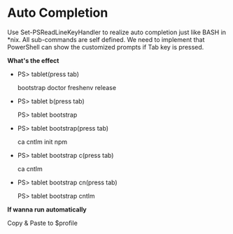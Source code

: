 # Auto Completion

Use Set-PSReadLineKeyHandler to realize auto completion just like BASH in *nix.
All sub-commands are self defined.
We need to implement that PowerShell can show the customized prompts if Tab key is pressed.

**What's the effect**

-   PS> tablet(press tab)

    bootstrap  doctor     freshenv   release

-   PS> tablet b(press tab)

    PS> tablet bootstrap

-   PS> tablet bootstrap(press tab)

    ca     cntlm  init   npm

-   PS> tablet bootstrap c(press tab)

    ca     cntlm

-   PS> tablet bootstrap cn(press tab)

    PS> tablet bootstrap cntlm


**If wanna run automatically**

Copy & Paste to $profile